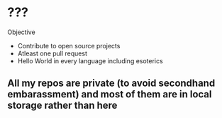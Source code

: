 # ???
Objective
- Contribute to open source projects
- Atleast one pull request
- Hello World in every language including esoterics

## All my repos are private (to avoid secondhand embarassment) and most of them are in local storage rather than here

